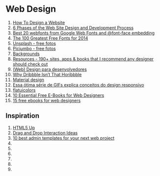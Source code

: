 # Web Design

1. [How To Design a Website](http://www.awwwards.com/how-to-design-a-website.html)
1. [6 Phases of the Web Site Design and Development Process](http://www.idesignstudios.com/blog/web-design/phases-web-design-development-process/#.Ut7WyJBTvQo)
1. [Best 20 webfonts from Google Web Fonts and @font-face embedding](http://www.awwwards.com/best-20-webfonts-from-google-web-fonts-and-font-face-embedding.html)
1. [The 100 Greatest Free Fonts for 2014](http://www.awwwards.com/the-100-greatest-free-fonts-for-2014.html)
1. [Unsplash - free fotos](http://unsplash.com/)
1. [Picjumbo - free fotos](http://picjumbo.com/)
1. [Backgrounds](http://graphicburger.com/backgrounds/)
1. [Resources - 190+ sites, apps & books that I recommend any designer should check out](https://medium.com/design-ux/799d16952a56)
1. [(Web) Design para desenvolvedores](https://www.eventials.com/locaweb/nando-vieira-web-design-para-desenvolvedores/)
1. [Why Dribbble Isn’t That Horibbble](https://medium.com/design-ux/why-dribbble-isnt-that-horibbble-862d9dbc8d07)
1. [Material design](http://www.google.com/design/spec/material-design/introduction.html)
1. [Essa ótima série de GIFs explica conceitos do design responsivo](http://www.brainstorm9.com.br/52963/design/essa-otima-serie-de-gifs-explica-alguns-conceitos-design-responsivo/)
1. [flatuicolors](http://flatuicolors.com/)
1. [10 Essential Free E-Books for Web Designers](http://mashable.com/2010/08/18/free-ebooks-web-designers/#vS5JTnpg4qqd)
1. [15 free ebooks for web designers](http://www.creativebloq.com/web-design/free-ebooks-web-designers-5132836)

## Inspiration

1. [HTML5 Up](http://html5up.net/)
1. [Drag and Drop Interaction Ideas](http://tympanus.net/Development/DragDropInteractions/index.html)
1. [10 best admin templates for your next web project](http://shivrajchari.com/blog/10-best-admin-templates-for-your-next-web-project/)
1. []()
1. []()
1. []()
1. []()
1. []()
1. []()
